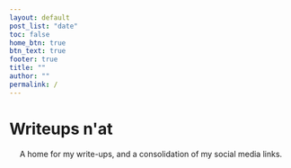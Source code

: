 ```yaml
---
layout: default
post_list: "date"
toc: false
home_btn: true
btn_text: true
footer: true
title: ""
author: ""
permalink: /
---
```


# Writeups n'at

<div style="text-align: center">
	A home for my write-ups, and a consolidation of my social media links.
</div>